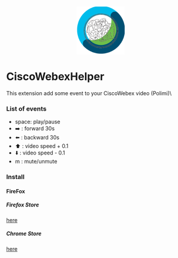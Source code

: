 <p align="center">
  <img src="./images/logo128.png" />
</p>

# CiscoWebexHelper

This extension add some event to your CiscoWebex video (Polimi)\

### List of events

* space: play/pause
* ➡️ : forward 30s
* ⬅️ : backward 30s
* ⬆️ : video speed + 0.1
* ⬇️ : video speed - 0.1
* m  : mute/unmute

### Install

#### FireFox

##### Firefox Store
 [here](https://addons.mozilla.org/en-US/firefox/addon/ciscowebex-helper/)

##### Chrome Store
 [here](https://chrome.google.com/webstore/detail/ciscowebex-helper/dncldolpngigodjmkklknhahjafjoofn/)

